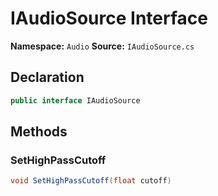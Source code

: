 # IAudioSource Interface

**Namespace:** `Audio`
**Source:** `IAudioSource.cs`

## Declaration

```csharp
public interface IAudioSource
```

## Methods

### SetHighPassCutoff

```csharp
void SetHighPassCutoff(float cutoff)
```

